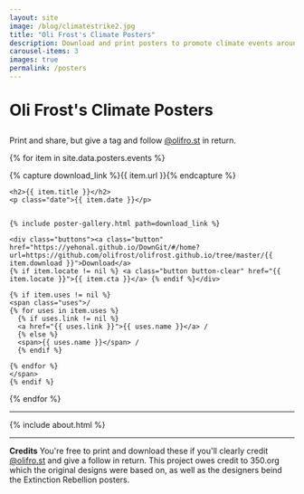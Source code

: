 ```yaml
---
layout: site
image: /blog/climatestrike2.jpg
title: "Oli Frost's Climate Posters"
description: Download and print posters to promote climate events around the world
carousel-items: 3
images: true
permalink: /posters
---
```


<style>

h2 {
  margin-bottom: 0rem;
  margin-top: 4rem;
}

.date {
  margin-bottom: 2rem;
  text-align: center;
}

.buttons {
  margin-top: 1rem;
}

.page {
  text-align: center;
}

.uses {
  display: block;
  margin-top: 2rem;
}

.headline {
  line-height: 90%;
  margin-bottom: 2rem; 
}

#sub {
  font-size: 60%;


}

</style>

<div class="row first-xs between-sm ">
  <div class="col-xs-12">
    <h1 class="headline">Oli Frost's <span class="nobreak">Climate Posters</span></h1>
    <p class="center">Print and share, but give a tag and follow <a href="https://olifro.st/links">@olifro.st</a> in return.</p>
  </div>

</div>


<div>
{% for item in site.data.posters.events %}

{% capture download_link %}{{ item.url }}{% endcapture %}

    <h2>{{ item.title }}</h2>
    <p class="date">{{ item.date }}</p>


    {% include poster-gallery.html path=download_link %}

    <div class="buttons"><a class="button" href="https://yehonal.github.io/DownGit/#/home?url=https://github.com/olifrost/olifrost.github.io/tree/master/{{ item.download }}">Download</a>
    {% if item.locate != nil %} <a class="button button-clear" href="{{ item.locate }}">{{ item.cta }}</a> {% endif %}</div>

    {% if item.uses != nil %}
    <span class="uses">/
    {% for uses in item.uses %}
      {% if uses.link != nil %}
      <a href="{{ uses.link }}">{{ uses.name }}</a> /
      {% else %}
      <span>{{ uses.name }}</span> /
      {% endif %}

    {% endfor %}
    </span>
    {% endif %}



{% endfor %}
</div>

---

{% include about.html %}

<hr>

**Credits** You're free to print and download these if you'll clearly credit [@olifro.st](https://olifro.st/links) and give a follow in return.
This project owes credit to 350.org which the original designs were based on, as well as the designers beind the Extinction Rebellion posters.
